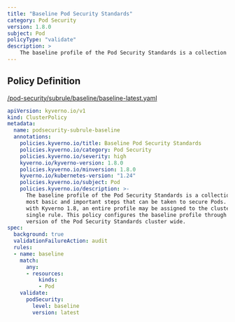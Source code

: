 ```yaml
---
title: "Baseline Pod Security Standards"
category: Pod Security
version: 1.8.0
subject: Pod
policyType: "validate"
description: >
    The baseline profile of the Pod Security Standards is a collection of the most basic and important steps that can be taken to secure Pods. Beginning with Kyverno 1.8, an entire profile may be assigned to the cluster through a single rule. This policy configures the baseline profile through the latest version of the Pod Security Standards cluster wide.
---
```


## Policy Definition
<a href="https://github.com/kyverno/policies/raw/main//pod-security/subrule/baseline/baseline-latest.yaml" target="-blank">/pod-security/subrule/baseline/baseline-latest.yaml</a>

```yaml
apiVersion: kyverno.io/v1
kind: ClusterPolicy
metadata:
  name: podsecurity-subrule-baseline
  annotations:
    policies.kyverno.io/title: Baseline Pod Security Standards
    policies.kyverno.io/category: Pod Security
    policies.kyverno.io/severity: high
    kyverno.io/kyverno-version: 1.8.0
    policies.kyverno.io/minversion: 1.8.0
    kyverno.io/kubernetes-version: "1.24"
    policies.kyverno.io/subject: Pod
    policies.kyverno.io/description: >-
      The baseline profile of the Pod Security Standards is a collection of the
      most basic and important steps that can be taken to secure Pods. Beginning
      with Kyverno 1.8, an entire profile may be assigned to the cluster through a
      single rule. This policy configures the baseline profile through the latest
      version of the Pod Security Standards cluster wide.
spec:
  background: true
  validationFailureAction: audit
  rules:
  - name: baseline
    match:
      any:
      - resources:
          kinds:
          - Pod
    validate:
      podSecurity:
        level: baseline
        version: latest
```
